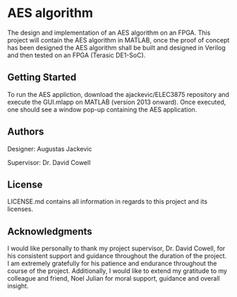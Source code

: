 # AES algorithm

The design and implementation of an AES algorithm on an FPGA.
This project will contain the AES algorithm in MATLAB, once the
proof of concept has been designed the AES algorithm shall be built
and designed in Verilog and then tested on an FPGA (Terasic DE1-SoC).

## Getting Started

To run the AES appliction, download the  ajackevic/ELEC3875
repository and execute the GUI.mlapp on MATLAB (version 2013 onward).
Once executed, one should see a window pop-up containing the AES application.

## Authors

Designer: Augustas Jackevic

Supervisor: Dr. David Cowell

## License

LICENSE.md contains all information in regards to this project and its
licenses.

## Acknowledgments

I would like personally to thank my project supervisor, Dr. David Cowell, for his consistent support and guidance throughout the duration of the project. I am extremely gratefully for his patience and endurance throughout the course of the project. Additionally, I would like to extend my gratitude to my colleague and friend, Noel Julian for moral support, guidance and overall insight.
